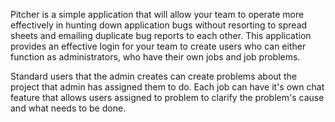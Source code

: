 Pitcher is a simple application that will allow your team to operate more effectively in hunting down application bugs without resorting to spread sheets and emailing duplicate bug reports to each other. This application provides an effective login for your team to create users who can either function as administrators, who have their own jobs and job problems.


Standard users that the admin creates can create problems about the project that admin has assigned them to do. Each job can have it's own chat feature that allows users assigned to problem to clarify the problem's cause and what needs to be done.
